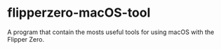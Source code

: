 # flipperzero-macOS-tool
A program that contain the mosts useful tools for using macOS with the Flipper Zero.
